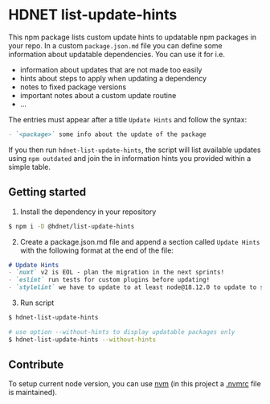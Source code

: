 # HDNET list-update-hints

This npm package lists custom update hints to updatable npm packages in your repo.
In a custom `package.json.md` file you can define some information about updatable
dependencies. You can use it for i.e.

- information about updates that are not made too easily
- hints about steps to apply when updating a dependency
- notes to fixed package versions
- important notes about a custom update routine
- ...

The entries must appear after a title `Update Hints` and follow the syntax:

```markdown
- `<package>` some info about the update of the package
```

If you then run `hdnet-list-update-hints`, the script will list available updates using `npm outdated`
and join the in information hints you provided within a simple table.


## Getting started

1. Install the dependency in your repository
```bash
$ npm i -D @hdnet/list-update-hints
```

2. Create a package.json.md file and append a section called `Update Hints` with the following format at the end of the file:
```markdown
# Update Hints
- `nuxt` v2 is EOL - plan the migration in the next sprints!
- `eslint` run tests for custom plugins before updating!
- `stylelint` we have to update to at least node@18.12.0 to update to stylelint@16
```

3. Run script
```bash
$ hdnet-list-update-hints

# use option --without-hints to display updatable packages only
$ hdnet-list-update-hints --without-hints
```


## Contribute

To setup current node version, you can use [nvm](https://github.com/nvm-sh/nvm)
(in this project a [.nvmrc](./.nvmrc) file is maintained).
